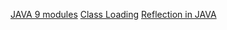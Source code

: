 [JAVA 9 modules](j9modules.md)
[Class Loading](classLoading.md)
[Reflection in JAVA](jReflection.md)
